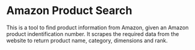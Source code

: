 # Amazon Product Search

This is a tool to find product information from Amazon, given an Amazon product indentification number. It scrapes the required data from the website to return product name, category, dimensions and rank.
